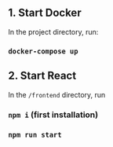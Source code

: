 ## 1. Start Docker

In the project directory, run:

### `docker-compose up`

## 2. Start React

In the `/frontend` directory, run

### `npm i` (first installation)

### `npm run start`
